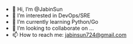 - 👋 Hi, I’m @JabinSun
- 👀 I’m interested in DevOps/SRE
- 🌱 I’m currently learning Python/Go
- 💞️ I’m looking to collaborate on ...
- 📫 How to reach me: jabinsun724@gmail.com

<!---
JabinSun/JabinSun is a ✨ special ✨ repository because its `README.md` (this file) appears on your GitHub profile.
You can click the Preview link to take a look at your changes.
--->
